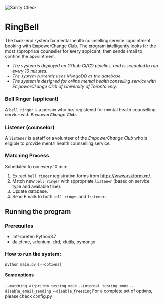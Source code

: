 ![Sanity Check](https://github.com/wbh123456/RingBell/workflows/Sanity%20Check/badge.svg)
# RingBell
The back-end system for mental health counselling service appointment booking with EmpowerChange Club. The program intelligently looks for the most appropriate counseller for every applicant, then sends email to confirm the appointment. 

- *The system is deployed on Github CI/CD pipeline, and is sceduled to run every 10 minutes.*
- *The system currently uses MongoDB as the database.*
- *The system is designed for online mental health conselling service with EmpowerChange Club of University of Toronto only.*

### Bell Ringer (applicant)
A `bell ringer` is a person who has registered for mental health counselling service with *EmpowerChange Club*.

### Listener (counselor)
A `listener` is a staff or a volunteer of the *EmpowerChange Club* who is eligible to provide mental health counselling service.

### Matching Process
Scheduled to run every 10 min:
  1. Extract `bell ringer` registration forms from https://www.askform.cn/.
  2. Match new `bell ringer` with appropriate `listener` (based on service type and available time).
  3. Update database.
  3. Send Emails to both `bell ringer` and `listener`.
  
## Running the program
### Prerequites
- Interpreter: Python3.7
- datetime, selenium, xlrd, xlutils, pymongo
### How to run the system:
```
python main.py [--options]
```
#### Some options
`--matching_algorithm_testing_mode`
`--internal_testing_mode`
`--disable_email_sending`
`--disable_freezing`
For a complete set of options, please check config.py
